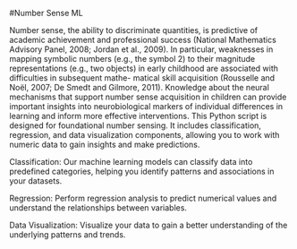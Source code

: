 

#Number Sense ML

Number sense, the ability to discriminate quantities, is predictive of academic achievement and professional success (National Mathematics Advisory Panel, 2008; Jordan et al., 2009). In particular, weaknesses in mapping symbolic numbers (e.g., the symbol 2) to their magnitude representations (e.g., two objects) in early childhood are associated with difficulties in subsequent mathe- matical skill acquisition (Rousselle and Noël, 2007; De Smedt and Gilmore, 2011). Knowledge about the neural mechanisms that support number sense acquisition in children can provide important insights into neurobiological markers of individual differences in learning and inform more effective interventions. This Python script is designed for foundational number sensing. It includes classification, regression, and data visualization components, allowing you to work with numeric data to gain insights and make predictions.

Classification: Our machine learning models can classify data into predefined categories, helping you identify patterns and associations in your datasets.

Regression: Perform regression analysis to predict numerical values and understand the relationships between variables.

Data Visualization: Visualize your data to gain a better understanding of the underlying patterns and trends.
